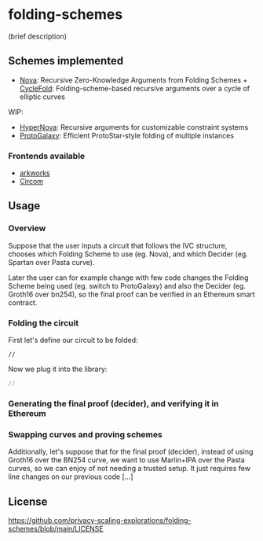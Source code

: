 # folding-schemes
(brief description)

## Schemes implemented
- [Nova](https://eprint.iacr.org/2021/370.pdf): Recursive Zero-Knowledge Arguments from Folding Schemes + [CycleFold](https://eprint.iacr.org/2023/1192.pdf): Folding-scheme-based recursive arguments over a cycle of elliptic curves

WIP:
- [HyperNova](https://eprint.iacr.org/2023/573.pdf): Recursive arguments for customizable constraint systems
- [ProtoGalaxy](https://eprint.iacr.org/2023/1106.pdf): Efficient ProtoStar-style folding of multiple instances

### Frontends available
- [arkworks](https://github.com/arkworks-rs)
- [Circom](https://github.com/iden3/circom)

## Usage

### Overview
Suppose that the user inputs a circuit that follows the IVC structure, chooses which Folding Scheme to use (eg. Nova), and which Decider (eg. Spartan over Pasta curve).

Later the user can for example change with few code changes the Folding Scheme being used (eg. switch to ProtoGalaxy) and also the Decider (eg. Groth16 over bn254), so the final proof can be verified in an Ethereum smart contract.

### Folding the circuit
First let's define our circuit to be folded:
```circom
//
```

Now we plug it into the library:
```rust
//
```

### Generating the final proof (decider), and verifying it in Ethereum

### Swapping curves and proving schemes
Additionally, let's suppose that for the final proof (decider), instead of using Groth16 over the BN254 curve, we want to use Marlin+IPA over the Pasta curves, so we can enjoy of not needing a trusted setup.
It just requires few line changes on our previous code [...]



## License
https://github.com/privacy-scaling-explorations/folding-schemes/blob/main/LICENSE
